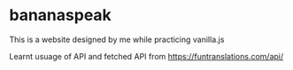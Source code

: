 # bananaspeak
This is a website designed by me while practicing vanilla.js

Learnt usuage of API and fetched API from https://funtranslations.com/api/
